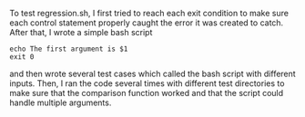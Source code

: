 To test regression.sh, I first tried to reach each exit condition to make sure each control statement properly caught the error it was created to catch. After that, I wrote a simple bash script

````
echo The first argument is $1
exit 0
```` 

and then wrote several test cases which called the bash script with different inputs. Then, I ran the code several times with different test directories to make sure that the comparison function worked and that the script could handle multiple arguments.
